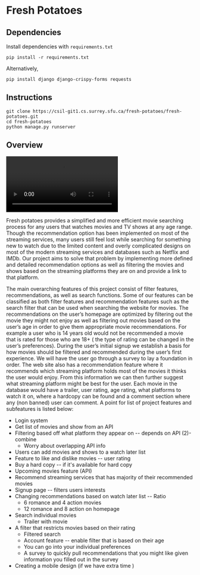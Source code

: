 # Fresh Potatoes

## Dependencies

Install dependencies with `requirements.txt`

```
pip install -r requirements.txt
```

Alternatively,

```
pip install django django-crispy-forms requests
```

## Instructions

```
git clone https://csil-git1.cs.surrey.sfu.ca/fresh-potatoes/fresh-potatoes.git
cd fresh-potatoes
python manage.py runserver
```

## Overview

![Demonstration Video](src/demo.mp4)

Fresh potatoes provides a simplified and more efficient movie searching process for any users that watches movies and TV shows at any age range. Though the recommendation option has been implemented on most of the streaming services, many users still feel lost while searching for something new to watch due to the limited content and overly complicated designs on most of the modern streaming services and databases such as Netflix and IMDb. Our project aims to solve that problem by implementing more defined and detailed recommendation options as well as filtering the movies and shows based on the streaming platforms they are on and provide a link to that platform. 

The main overarching features of this project consist of filter features, recommendations, as well as search functions. Some of our features can be classified as both filter features and recommendation features such as the search filter that can be used when searching the website for movies. 
The recommendations on the user’s homepage are optimized by filtering out the movie they might not enjoy as well as filtering out movies based on the user’s age in order to give them appropriate movie recommendations. For example a user who is 14 years old would not be recommended a movie that is rated for those who are 18+ ( the type of rating can be changed in the user’s preferences).
During the user’s initial signup we establish a basis for how movies should be filtered and recommended during the user’s first experience. We will have the user go through a survey to lay a foundation in order. The web site also has a recommendation feature where it recommends which streaming platform holds most of the movies it thinks the user would enjoy. From this information we can then further suggest what streaming platform might be best for the user. Each movie in the database would have a trailer, user rating, age rating, what platforms to watch it on, where a hardcopy can be found and a comment section where any (non banned) user can comment. A point for list of project features and subfeatures is listed below:

- Login system
- Get list of movies and show from an API
- Filtering based off what platform they appear on -- depends on API (2)- combine
    - Worry about overlapping API info
- Users can add movies and shows to a watch later list
- Feature to like and dislike movies -- user rating 
- Buy a hard copy -- if it's available for hard copy
- Upcoming movies feature (API)
- Recommend streaming services that has majority of their recommended movies
- Signup page -- filters users interests
- Changing recommendations based on watch later list -- Ratio 
    - 6 romance and 4 action movies
    - 12 romance and 8 action on homepage
- Search individual movies 
    - Trailer with movie
- A filter that restricts movies based on their rating
    - Filtered search
    - Account feature -- enable filter that is based on their age
    - You can go into your individual preferences
    - A survey to quickly pull recommendations that you might like given information you filled out in the survey
- Creating a mobile design (if we have extra time )
